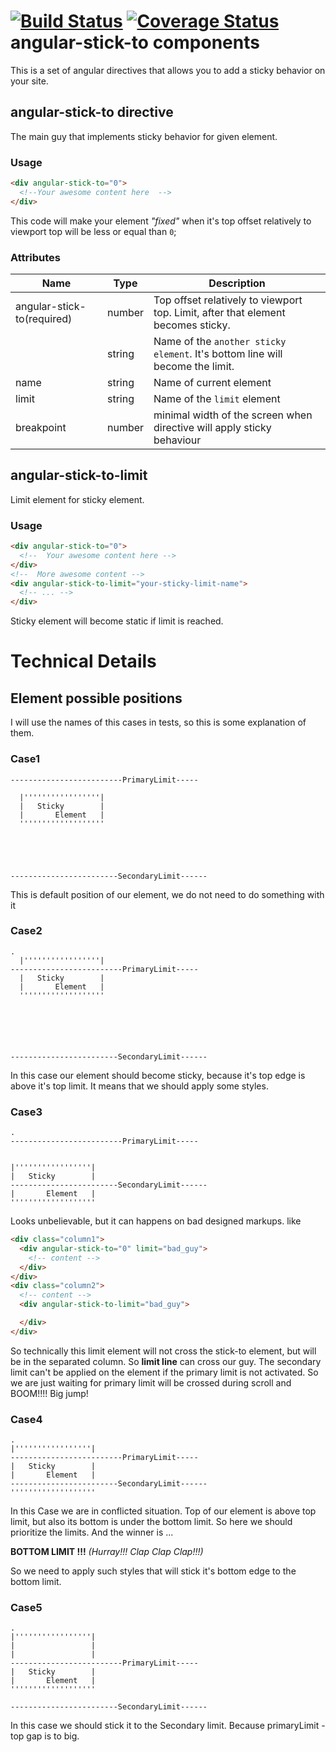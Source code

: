 [![Build Status](https://travis-ci.org/elkeis/angular-stick-to.svg?branch=master)](https://travis-ci.org/elkeis/angular-stick-to)
[![Coverage Status](https://coveralls.io/repos/elkeis/angular-stick-to/badge.svg?branch=master&service=github)](https://coveralls.io/github/elkeis/angular-stick-to?branch=master)
angular-stick-to components
======================

This is a set of angular directives that allows you to add a sticky behavior on your site.

## angular-stick-to directive

The main guy that implements sticky behavior for given element.

### Usage

``` html
<div angular-stick-to="0">
  <!--Your awesome content here  -->
</div>
```
This code will make your element _"fixed"_ when it's top offset relatively to viewport top will be less or equal than `0`;

### Attributes

  Name                  | Type            | Description
 -----------------------|-----------------|----------------------
  angular-stick-to(required) | number          | Top offset relatively to viewport top. Limit, after that element becomes sticky.
                        | string          | Name of the `another sticky element`. It's bottom line will become the limit.
  name                  | string          | Name of current element
  limit                 | string          | Name of the `limit` element
  breakpoint            | number          | minimal width of the screen when directive will apply sticky behaviour

## angular-stick-to-limit

Limit element for sticky element.

### Usage

``` html
<div angular-stick-to="0">
  <!--  Your awesome content here -->
</div>
<!--  More awesome content -->
<div angular-stick-to-limit="your-sticky-limit-name">
  <!-- ... -->
</div>
```
Sticky element will become static if limit is reached.

Technical Details
==================
## Element possible positions
I will use the names of this cases in tests, so this is some explanation of them.
### Case1

```
-------------------------PrimaryLimit-----

  |'''''''''''''''''|
  |   Sticky        |
  |       Element   |
  '''''''''''''''''''





------------------------SecondaryLimit------
```
This is default position of our element, we do not need to do something with it

### Case2

```
.
  |'''''''''''''''''|
-------------------------PrimaryLimit-----
  |   Sticky        |
  |       Element   |
  '''''''''''''''''''






------------------------SecondaryLimit------
```
In this case our element should become sticky, because it's top edge is above it's top limit. It means that we should apply some styles.

### Case3
```
.
-------------------------PrimaryLimit-----


|'''''''''''''''''|
|   Sticky        |
------------------------SecondaryLimit------
|       Element   |
'''''''''''''''''''
```
Looks unbelievable, but it can happens on bad designed markups. like
```html
<div class="column1">
  <div angular-stick-to="0" limit="bad_guy">
    <!-- content -->
  </div>
</div>
<div class="column2">
  <!-- content -->
  <div angular-stick-to-limit="bad_guy">

  </div>
</div>
```
So technically this limit element will not cross the stick-to element, but will be
in the separated column. So **limit line** can cross our guy.
The secondary limit can't be applied on the element if the primary limit is not activated.
So we are just waiting for primary limit will be crossed during scroll and BOOM!!!! Big jump!

### Case4

```
.
|'''''''''''''''''|
-------------------------PrimaryLimit-----
|   Sticky        |
|       Element   |
------------------------SecondaryLimit------
'''''''''''''''''''
```
In this Case we are in conflicted situation. Top of our element is above top limit, but also its bottom is under the bottom limit. So here we should prioritize the limits. And the winner is ...

**BOTTOM LIMIT !!!** _(Hurray!!! Clap Clap Clap!!!)_  

So we need to apply such styles that will stick it's bottom edge to the bottom limit.


### Case5
```
.
|'''''''''''''''''|
|                 |
|                 |
-------------------------PrimaryLimit-----
|   Sticky        |
|       Element   |
'''''''''''''''''''

------------------------SecondaryLimit------
```
In this case we should stick it to the Secondary limit. Because primaryLimit - top gap is to big.
